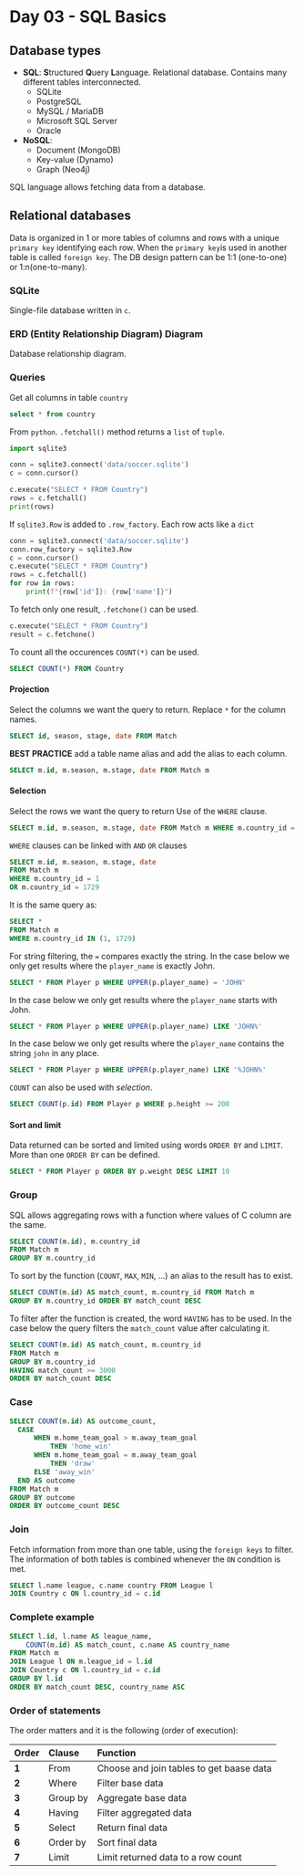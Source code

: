 <!-- markdownlint-configure-file { "MD024": { "siblings_only": true } } -->

# Day 03 - SQL Basics

## Database types

- **SQL**: **S**tructured **Q**uery **L**anguage. Relational database. Contains many different tables interconnected.
  - SQLite
  - PostgreSQL
  - MySQL / MariaDB
  - Microsoft SQL Server
  - Oracle
- **NoSQL**:
  - Document (MongoDB)
  - Key-value (Dynamo)
  - Graph (Neo4j)

SQL language allows fetching data from a database.

## Relational databases

Data is organized in 1 or more tables of columns and rows with a unique `primary key` identifying each row.
When the `primary key`is used in another table is called `foreign key`.
The DB design pattern can be 1:1 (one-to-one) or 1:n(one-to-many).

### SQLite

Single-file database written in `c`.

### ERD (Entity Relationship Diagram) Diagram

Database relationship diagram.

### Queries

Get all columns in table `country`

```sql
select * from country
```

From `python`.
`.fetchall()` method returns a `list` of `tuple`.

```py
import sqlite3

conn = sqlite3.connect('data/soccer.sqlite')
c = conn.cursor()

c.execute("SELECT * FROM Country")
rows = c.fetchall()
print(rows)
```

If `sqlite3.Row` is added to `.row_factory`. Each row acts like a `dict`

```py
conn = sqlite3.connect('data/soccer.sqlite')
conn.row_factory = sqlite3.Row
c = conn.cursor()
c.execute("SELECT * FROM Country")
rows = c.fetchall()
for row in rows:
    print(f"{row['id']}: {row['name']}")
```

To fetch only one result, `.fetchone()` can be used.

```py
c.execute("SELECT * FROM Country")
result = c.fetchone()
```

To count all the occurences `COUNT(*)` can be used.

```sql
SELECT COUNT(*) FROM Country
```

#### Projection

Select the columns we want the query to return.
Replace `*` for the column names.

```sql
SELECT id, season, stage, date FROM Match
```

**BEST PRACTICE** add a table name alias and add the alias to each column.

```sql
SELECT m.id, m.season, m.stage, date FROM Match m
```

#### Selection

Select the rows we want the query to return
Use of the `WHERE` clause.

```sql
SELECT m.id, m.season, m.stage, date FROM Match m WHERE m.country_id = 1
```

`WHERE` clauses can be linked with `AND` `OR` clauses

```sql
SELECT m.id, m.season, m.stage, date
FROM Match m
WHERE m.country_id = 1
OR m.country_id = 1729
```

It is the same query as:

```sql
SELECT *
FROM Match m
WHERE m.country_id IN (1, 1729)
```

For string filtering, the `=` compares exactly the string.
In the case below we only get results where the `player_name` is exactly John.

```sql
SELECT * FROM Player p WHERE UPPER(p.player_name) = 'JOHN'
```

In the case below we only get results where the `player_name` starts with John.

```sql
SELECT * FROM Player p WHERE UPPER(p.player_name) LIKE 'JOHN%'
```

In the case below we only get results where the `player_name` contains the string `john` in any place.

```sql
SELECT * FROM Player p WHERE UPPER(p.player_name) LIKE '%JOHN%'
```

`COUNT` can also be used with _selection_.

```sql
SELECT COUNT(p.id) FROM Player p WHERE p.height >= 200
```

#### Sort and limit

Data returned can be sorted and limited using words `ORDER BY` and `LIMIT`.
More than one `ORDER BY` can be defined.

```sql
SELECT * FROM Player p ORDER BY p.weight DESC LIMIT 10
```

### Group

SQL allows aggregating rows with a function where values of C column are the same.

```sql
SELECT COUNT(m.id), m.country_id
FROM Match m
GROUP BY m.country_id
```

To sort by the function (`COUNT`, `MAX`, `MIN`, ...) an alias to the result has to exist.

```sql
SELECT COUNT(m.id) AS match_count, m.country_id FROM Match m
GROUP BY m.country_id ORDER BY match_count DESC
```

To filter after the function is created, the word `HAVING` has to be used.
In the case below the query filters the `match_count` value after calculating it.

```sql
SELECT COUNT(m.id) AS match_count, m.country_id
FROM Match m
GROUP BY m.country_id
HAVING match_count >= 3000
ORDER BY match_count DESC
```

### Case

```sql
SELECT COUNT(m.id) AS outcome_count,
  CASE
      WHEN m.home_team_goal > m.away_team_goal
          THEN 'home_win'
      WHEN m.home_team_goal = m.away_team_goal
          THEN 'draw'
      ELSE 'away_win'
  END AS outcome
FROM Match m
GROUP BY outcome
ORDER BY outcome_count DESC
```

### Join

Fetch information from more than one table, using the `foreign keys` to filter.
The information of both tables is combined whenever the `ON` condition is met.

```sql
SELECT l.name league, c.name country FROM League l
JOIN Country c ON l.country_id = c.id
```

### Complete example

```sql
SELECT l.id, l.name AS league_name,
    COUNT(m.id) AS match_count, c.name AS country_name
FROM Match m
JOIN League l ON m.league_id = l.id
JOIN Country c ON l.country_id = c.id
GROUP BY l.id
ORDER BY match_count DESC, country_name ASC
```

### Order of statements

The order matters and it is the following (order of execution):

| Order | Clause   | Function                                 |
| :---- | :------- | :--------------------------------------- |
| **1** | From     | Choose and join tables to get baase data |
| **2** | Where    | Filter base data                         |
| **3** | Group by | Aggregate base data                      |
| **4** | Having   | Filter aggregated data                   |
| **5** | Select   | Return final data                        |
| **6** | Order by | Sort final data                          |
| **7** | Limit    | Limit returned data to a row count       |
